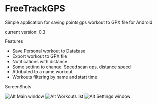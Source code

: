 FreeTrackGPS
============

Simple application for saving  points gps workout to GPX file for Android 

current version: 0.3

Features

- Save Personal workout to Database
- Export workout to GPX file
- Notifications with distance
- Some setting to change: Speed scan gps, distance speed
- Attributed to a name workout
- Workouts filtering by name and start time

ScreenShots

![Alt Main window](http://i.imgur.com/l57SJT0.png)
![Alt Workouts list](http://i.imgur.com/wVKaHCQ.png)
![Alt Settings window](http://i.imgur.com/0ARMJhO.png)
